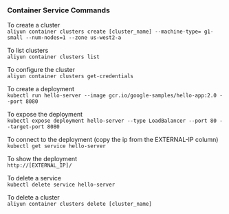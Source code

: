 ### Container Service Commands

To create a cluster  
`aliyun container clusters create [cluster_name] --machine-type= g1-small --num-nodes=1 --zone us-west2-a`  

To list clusters  
`aliyun container clusters list`  

To configure the cluster  
`aliyun container clusters get-credentials`  

To create a deployment  
`kubectl run hello-server --image gcr.io/google-samples/hello-app:2.0 --port 8080`  

To expose the deployment  
`kubectl expose deployment hello-server --type LoadBalancer --port 80 --target-port 8080`  

To connect to the deployment (copy the ip from the EXTERNAL-IP column)
`kubectl get service hello-server`

To show the deployment  
`http://[EXTERNAL_IP]/`  

To delete a service  
`kubectl delete service hello-server`  

To delete a cluster  
`aliyun container clusters delete [cluster_name]`  
